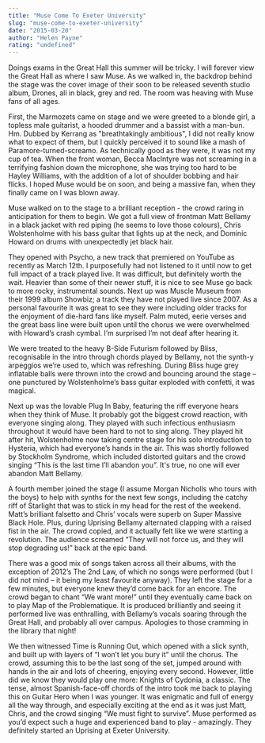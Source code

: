 ```yaml
---
title: "Muse Come To Exeter University"
slug: "muse-come-to-exeter-university"
date: "2015-03-20"
author: "Helen Payne"
rating: "undefined"
---
```


Doings exams in the Great Hall this summer will be tricky. I will forever view the Great Hall as where I saw Muse. As we walked in, the backdrop behind the stage was the cover image of their soon to be released seventh studio album, Drones, all in black, grey and red. The room was heaving with Muse fans of all ages.

First, the Marmozets came on stage and we were greeted to a blonde girl, a topless male guitarist, a hooded drummer and a bassist with a man-bun. Hm. Dubbed by Kerrang as "breathtakingly ambitious", I did not really know what to expect of them, but I quickly perceived it to sound like a mash of Paramore-turned-screamo. As technically good as they were, it was not my cup of tea. When the front woman, Becca MacIntyre was not screaming in a terrifying fashion down the microphone, she was trying too hard to be Hayley Williams, with the addition of a lot of shoulder bobbing and hair flicks. I hoped Muse would be on soon, and being a massive fan, when they finally came on I was blown away.

Muse walked on to the stage to a brilliant reception - the crowd raring in anticipation for them to begin. We got a full view of frontman Matt Bellamy in a black jacket with red piping (he seems to love those colours), Chris Wolstenholme with his bass guitar that lights up at the neck, and Dominic Howard on drums with unexpectedly jet black hair.

They opened with Psycho, a new track that premiered on YouTube as recently as March 12th. I purposefully had not listened to it until now to get full impact of a track played live. It was difficult, but definitely worth the wait. Heavier than some of their newer stuff, it is nice to see Muse go back to more rocky, instrumental sounds. Next up was Muscle Museum from their 1999 album Showbiz; a track they have not played live since 2007. As a personal favourite it was great to see they were including older tracks for the enjoyment of die-hard fans like myself. Palm muted, eerie verses and the great bass line were built upon until the chorus we were overwhelmed with Howard’s crash cymbal. I’m surprised I’m not deaf after hearing it.

We were treated to the heavy B-Side Futurism followed by Bliss, recognisable in the intro through chords played by Bellamy, not the synth-y arpeggios we’re used to, which was refreshing. During Bliss huge grey inflatable balls were thrown into the crowd and bouncing around the stage – one punctured by Wolstenholme’s bass guitar exploded with confetti, it was magical.

Next up was the lovable Plug In Baby, featuring the riff everyone hears when they think of Muse. It probably got the biggest crowd reaction, with everyone singing along. They played with such infectious enthusiasm throughout it would have been hard to not to sing along. They played hit after hit, Wolstenholme now taking centre stage for his solo introduction to Hysteria, which had everyone’s hands in the air. This was shortly followed by Stockholm Syndrome, which included distorted guitars and the crowd singing “This is the last time I’ll abandon you”. It's true, no one will ever abandon Matt Bellamy.

A fourth member joined the stage (I assume Morgan Nicholls who tours with the boys) to help with synths for the next few songs, including the catchy riff of Starlight that was to stick in my head for the rest of the weekend. Matt’s brilliant falsetto and Chris’ vocals were superb on Super Massive Black Hole. Plus, during Uprising Bellamy alternated clapping with a raised fist in the air. The crowd copied, and it actually felt like we were starting a revolution. The audience screamed “They will not force us, and they will stop degrading us!” back at the epic band.

There was a good mix of songs taken across all their albums, with the exception of 2012’s The 2nd Law, of which no songs were performed (but I did not mind – it being my least favourite anyway). They left the stage for a few minutes, but everyone knew they’d come back for an encore. The crowd began to chant “We want more!” until they eventually came back on to play Map of the Problematique. It is produced brilliantly and seeing it performed live was enthralling, with Bellamy’s vocals soaring through the Great Hall, and probably all over campus. Apologies to those cramming in the library that night!

We then witnessed Time is Running Out, which opened with a slick synth, and built up with layers of “I won’t let you bury it” until the chorus. The crowd, assuming this to be the last song of the set, jumped around with hands in the air and lots of cheering, enjoying every second. However, little did we know they would play one more: Knights of Cydonia, a classic. The tense, almost Spanish-face-off chords of the intro took me back to playing this on Guitar Hero when I was younger. It was enigmatic and full of energy all the way through, and especially exciting at the end as it was just Matt, Chris, and the crowd singing “We must fight to survive”. Muse performed as you’d expect such a huge and experienced band to play - amazingly. They definitely started an Uprising at Exeter University.
